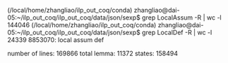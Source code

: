 (/local/home/zhangliao/ilp_out_coq/conda) zhangliao@dai-05:~/ilp_out_coq/ilp_out_coq/data/json/sexp$ grep LocalAssum -R | wc -l
144046
(/local/home/zhangliao/ilp_out_coq/conda) zhangliao@dai-05:~/ilp_out_coq/ilp_out_coq/data/json/sexp$ grep LocalDef -R | wc -l
24339
8853070: local assum def

number of lines: 169866 total
lemma: 11372
states: 158494
